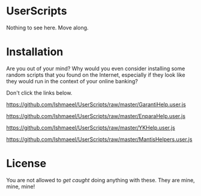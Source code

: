 # UserScripts

Nothing to see here. Move along.

# Installation

Are you out of your mind? Why would you even consider installing some random scripts that you found on the Internet, especially if they look like they would run in the context of your online banking?  

Don't click the links below.

https://github.com/Ishmaeel/UserScripts/raw/master/GarantiHelp.user.js

https://github.com/Ishmaeel/UserScripts/raw/master/EnparaHelp.user.js

https://github.com/Ishmaeel/UserScripts/raw/master/YKHelp.user.js

https://github.com/Ishmaeel/UserScripts/raw/master/MantisHelpers.user.js

# License

You are not allowed to *get caught* doing anything with these. They are mine, mine, mine!
